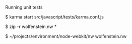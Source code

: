 Running unit tests

$ karma start src/javascript/tests/karma.conf.js

$ zip -r wolfenstein.nw *

$ ~/projects/environment/node-webkit/nw wolfenstein.nw
